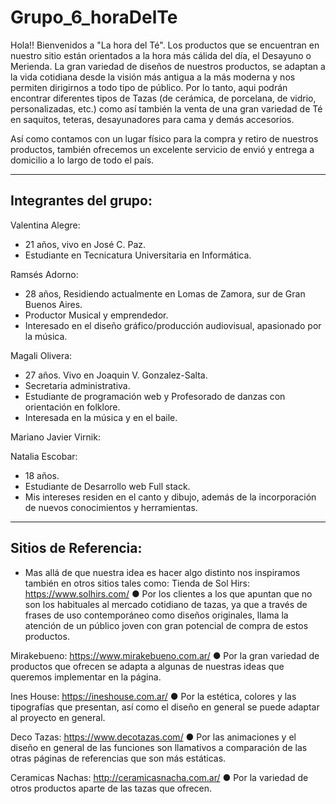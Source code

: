 # Grupo_6_horaDelTe

Hola!! Bienvenidos a "La hora del Té". Los productos que se encuentran en nuestro sitio están orientados a la hora más cálida del día, el Desayuno o Merienda. La gran variedad de diseños de nuestros productos, se adaptan a la vida cotidiana desde la visión más antigua a la más moderna y nos permiten dirigirnos a todo tipo de público. Por lo tanto, aqui podrán encontrar diferentes tipos de Tazas (de cerámica, de porcelana, de vidrio, personalizadas, etc.) como así también la venta de una gran variedad de Té en saquitos, teteras, desayunadores para cama y demás accesorios. 

Así como contamos con un lugar físico para la compra y retiro de nuestros productos, también ofrecemos un excelente servicio de envió y entrega a domicilio a lo largo de todo el país.

___
##  Integrantes del grupo:

Valentina Alegre:
- 21 años, vivo en José C. Paz. 
- Estudiante en Tecnicatura Universitaria en Informática.

Ramsés Adorno:
- 28 años, Residiendo actualmente en Lomas de Zamora, sur de Gran Buenos Aires.
- Productor Musical y emprendedor.
- Interesado en el diseño gráfico/producción audiovisual, apasionado por la música.

Magali Olivera:
- 27 años. Vivo en Joaquin V. Gonzalez-Salta.
- Secretaria administrativa.
- Estudiante de programación web y Profesorado de danzas con orientación en folklore.
- Interesada en la música y en el baile.

Mariano Javier Virnik:

Natalia Escobar:
- 18 años.
- Estudiante de Desarrollo web Full stack.
- Mis intereses residen en el canto y dibujo, además de la incorporación de nuevos conocimientos y herramientas.

___
## Sitios de Referencia:

- Mas allá de que nuestra idea es hacer algo distinto nos inspiramos también en otros sitios tales como:
Tienda de Sol Hirs: https://www.solhirs.com/ 
● Por los clientes a los que apuntan que no son los habituales al mercado cotidiano de tazas, ya que a través de frases de uso contemporáneo como diseños originales, llama la atención de un público joven con gran potencial de compra de estos productos.

Mirakebueno: https://www.mirakebueno.com.ar/ 
● Por la gran variedad de productos que ofrecen se adapta a algunas de nuestras ideas que queremos implementar en la página.

Ines House: https://ineshouse.com.ar/ 
● Por la estética, colores y las tipografías que presentan, así como el diseño en general se puede adaptar al proyecto en general.

Deco Tazas: https://www.decotazas.com/ 
● Por las animaciones y el diseño en general de las funciones son llamativos a comparación de las otras páginas de referencias que son más estáticas.

Ceramicas Nachas: http://ceramicasnacha.com.ar/ 
● Por la variedad de otros productos aparte de las tazas que ofrecen.


